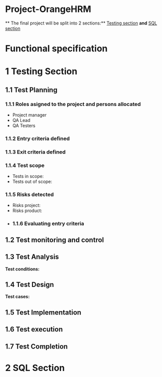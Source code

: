 # Project-OrangeHRM
** The final project will be split into 2 sections:** [Testing section]() **and** [SQL section]()
# Functional specification

# 1 Testing Section
## 1.1 Test Planning
### 1.1.1 Roles asigned to the project and persons allocated
* Project manager
* QA Lead
* QA Testers
### 1.1.2 Entry criteria defined
### 1.1.3 Exit criteria defined
### 1.1.4 Test scope
* Tests in scope:
* Tests out of scope:
### 1.1.5 Risks detected
* Risks project:
* Risks product:
* ### 1.1.6 Evaluating entry criteria
## 1.2 Test monitoring and control
## 1.3 Test Analysis
**Test conditions:**
## 1.4 Test Design
**Test cases:**
## 1.5 Test Implementation

## 1.6 Test execution
## 1.7 Test Completion
# 2 SQL Section

